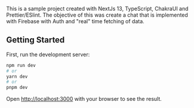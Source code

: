 This is a sample project created with NextJs 13, TypeScript, ChakraUI and Prettier/ESlint. The objective of this was create a chat that is implemented with Firebase with Auth and "real" time fetching of data.

## Getting Started

First, run the development server:

```bash
npm run dev
# or
yarn dev
# or
pnpm dev
```

Open [http://localhost:3000](http://localhost:3000) with your browser to see the result.


